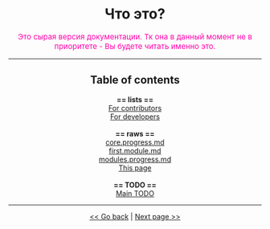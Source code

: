 <h1 align="center">Что это?</h1>

<p align="center" style="font-size: 15px; color: #FF00AA">
    Это сырая версия документации. Тк она в данный момент не в приоритете - Вы будете читать именно это.
</p>

---

<h2 align="center">Table of contents</h2>

<p align="center">
	<b>== lists ==</b>
	<br>
	<a href="../lists/For_Contributors/main_contributors.md">For contributors</a>
	<br>
	<a href="../lists/For_Developers/main_developers.md">For developers</a>
	<br>
	<br>
	<b>== raws ==</b>
	<br>
	<a href="core.progress.md">core.progress.md</a>
	<br>
	<a href="first.module.md">first.module.md</a>
	<br>
	<a href="modules.progress.md">modules.progress.md</a>
	<br>
	<a href="WhatIsIt.md">This page</a>
	<br>
	<br>
	<b>== TODO ==</b>
	<br>
	<a href="../TODO/main_todo.md">Main TODO</a>
	<br>
</p>

---

<p align="center">
<a href="../../../README.md"> << Go back</a>
|
<a href="core.progress.md"> Next page >> </a>
</p>
